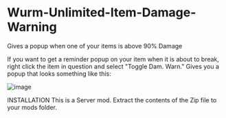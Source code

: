 # Wurm-Unlimited-Item-Damage-Warning
Gives a popup when one of your items is above 90% Damage

If you want to get a reminder popup on your item when it is about to break, right click the item in question and select "Toggle Dam. Warn."
Gives you a popup that looks something like this:

![image](https://user-images.githubusercontent.com/36503011/230897108-809c67c8-87f6-4962-830c-2ccb97d7eda2.png)


INSTALLATION
This is a Server mod. Extract the contents of the Zip file to your mods folder.
